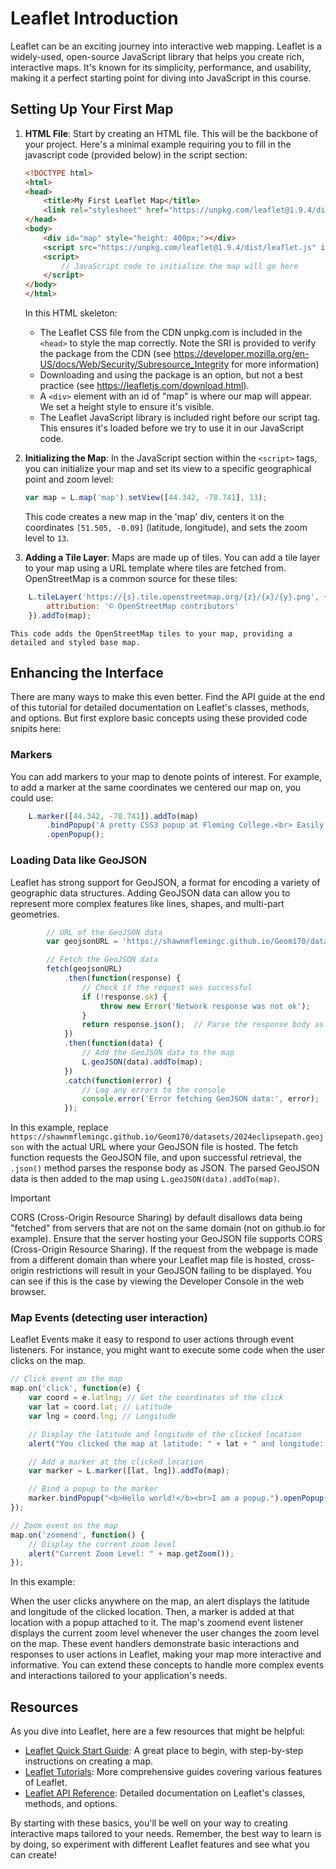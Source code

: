 # Leaflet Introduction

Leaflet can be an exciting journey into interactive web mapping. Leaflet is a widely-used, open-source JavaScript library that helps you create rich, interactive maps. It's known for its simplicity, performance, and usability, making it a perfect starting point for diving into JavaScript in this course.

## Setting Up Your First Map

1. **HTML File**: Start by creating an HTML file. This will be the backbone of your project. Here's a minimal example requiring you to fill in the javascript code (provided below) in the script section:

    ```html
    <!DOCTYPE html>
    <html>
    <head>
        <title>My First Leaflet Map</title>
        <link rel="stylesheet" href="https://unpkg.com/leaflet@1.9.4/dist/leaflet.css" integrity="sha256-p4NxAoJBhIIN+hmNHrzRCf9tD/miZyoHS5obTRR9BMY=" crossorigin="" />
    </head>
    <body>
        <div id="map" style="height: 400px;"></div>
        <script src="https://unpkg.com/leaflet@1.9.4/dist/leaflet.js" integrity="sha256-20nQCchB9co0qIjJZRGuk2/Z9VM+kNiyxNV1lvTlZBo=" crossorigin=""></script>
        <script>
            // JavaScript code to initialize the map will go here
        </script>
    </body>
    </html>
    ```

    In this HTML skeleton:
    - The Leaflet CSS file from the CDN unpkg.com is included in the `<head>` to style the map correctly. Note the SRI is provided to verify the package from the CDN (see https://developer.mozilla.org/en-US/docs/Web/Security/Subresource_Integrity for more information)
    - Downloading and using the package is an option, but not a best practice (see https://leafletjs.com/download.html). 
    - A `<div>` element with an id of "map" is where our map will appear. We set a height style to ensure it's visible.
    - The Leaflet JavaScript library is included right before our script tag. This ensures it's loaded before we try to use it in our JavaScript code.

2. **Initializing the Map**: In the JavaScript section within the `<script>` tags, you can initialize your map and set its view to a specific geographical point and zoom level:

    ```javascript
    var map = L.map('map').setView([44.342, -78.741], 13);
    ```

    This code creates a new map in the 'map' div, centers it on the coordinates `[51.505, -0.09]` (latitude, longitude), and sets the zoom level to `13`.

3. **Adding a Tile Layer**: Maps are made up of tiles. You can add a tile layer to your map using a URL template where tiles are fetched from. OpenStreetMap is a common source for these tiles:

```javascript
    L.tileLayer('https://{s}.tile.openstreetmap.org/{z}/{x}/{y}.png', {
        attribution: '© OpenStreetMap contributors'
    }).addTo(map);
```

    This code adds the OpenStreetMap tiles to your map, providing a detailed and styled base map.

## Enhancing the Interface

There are many ways to make this even better. Find the API guide at the end of this tutorial for detailed documentation on Leaflet's classes, methods, and options. But first explore basic concepts using these provided code snipits here:

### Markers

You can add markers to your map to denote points of interest. For example, to add a marker at the same coordinates we centered our map on, you could use:

```javascript
    L.marker([44.342, -78.741]).addTo(map)
        .bindPopup('A pretty CSS3 popup at Fleming College.<br> Easily customizable using <i>HTML</i>!.')
        .openPopup();
```
### Loading Data like GeoJSON

Leaflet has strong support for GeoJSON, a format for encoding a variety of geographic data structures. Adding GeoJSON data can allow you to represent more complex features like lines, shapes, and multi-part geometries.

```javascript
        // URL of the GeoJSON data
        var geojsonURL = 'https://shawnmflemingc.github.io/Geom170/datasets/2024eclipsepath.geojson';

        // Fetch the GeoJSON data
        fetch(geojsonURL)
            .then(function(response) {
                // Check if the request was successful
                if (!response.ok) {
                    throw new Error('Network response was not ok');
                }
                return response.json();  // Parse the response body as JSON
            })
            .then(function(data) {
                // Add the GeoJSON data to the map
                L.geoJSON(data).addTo(map);
            })
            .catch(function(error) {
                // Log any errors to the console
                console.error('Error fetching GeoJSON data:', error);
            });
```

In this example, replace `https://shawnmflemingc.github.io/Geom170/datasets/2024eclipsepath.geojson` with the actual URL where your GeoJSON file is hosted. The fetch function requests the GeoJSON file, and upon successful retrieval, the `.json()` method parses the response body as JSON. The parsed GeoJSON data is then added to the map using `L.geoJSON(data).addTo(map)`.

> [!IMPORTANT]
> CORS (Cross-Origin Resource Sharing) by default disallows data being "fetched" from servers that are not on the same domain (not on github.io for example). Ensure that the server hosting your GeoJSON file supports CORS (Cross-Origin Resource Sharing). If the request from the webpage is made from a different domain than where your Leaflet map file is hosted, cross-origin restrictions will result in your GeoJSON failing to be displayed.
> You can see if this is the case by viewing the Developer Console in the web browser. 

### Map Events (detecting user interaction)

Leaflet Events make it easy to respond to user actions through event listeners. For instance, you might want to execute some code when the user clicks on the map.

```javascript
// Click event on the map
map.on('click', function(e) {
    var coord = e.latlng; // Get the coordinates of the click
    var lat = coord.lat; // Latitude
    var lng = coord.lng; // Longitude

    // Display the latitude and longitude of the clicked location
    alert("You clicked the map at latitude: " + lat + " and longitude: " + lng);

    // Add a marker at the clicked location
    var marker = L.marker([lat, lng]).addTo(map);

    // Bind a popup to the marker
    marker.bindPopup("<b>Hello world!</b><br>I am a popup.").openPopup();
});

// Zoom event on the map
map.on('zoomend', function() {
    // Display the current zoom level
    alert("Current Zoom Level: " + map.getZoom());
});
```

In this example:

When the user clicks anywhere on the map, an alert displays the latitude and longitude of the clicked location. Then, a marker is added at that location with a popup attached to it.
The map's zoomend event listener displays the current zoom level whenever the user changes the zoom level on the map.
These event handlers demonstrate basic interactions and responses to user actions in Leaflet, making your map more interactive and informative. You can extend these concepts to handle more complex events and interactions tailored to your application's needs.

## Resources

As you dive into Leaflet, here are a few resources that might be helpful:

- [Leaflet Quick Start Guide](https://leafletjs.com/examples/quick-start/): A great place to begin, with step-by-step instructions on creating a map.
- [Leaflet Tutorials](https://leafletjs.com/examples.html): More comprehensive guides covering various features of Leaflet.
- [Leaflet API Reference](https://leafletjs.com/reference.html): Detailed documentation on Leaflet's classes, methods, and options.

By starting with these basics, you'll be well on your way to creating interactive maps tailored to your needs. Remember, the best way to learn is by doing, so experiment with different Leaflet features and see what you can create!

